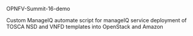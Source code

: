 OPNFV-Summit-16-demo

Custom ManageIQ automate script for manageIQ service deployment of TOSCA NSD and VNFD templates into OpenStack and Amazon
